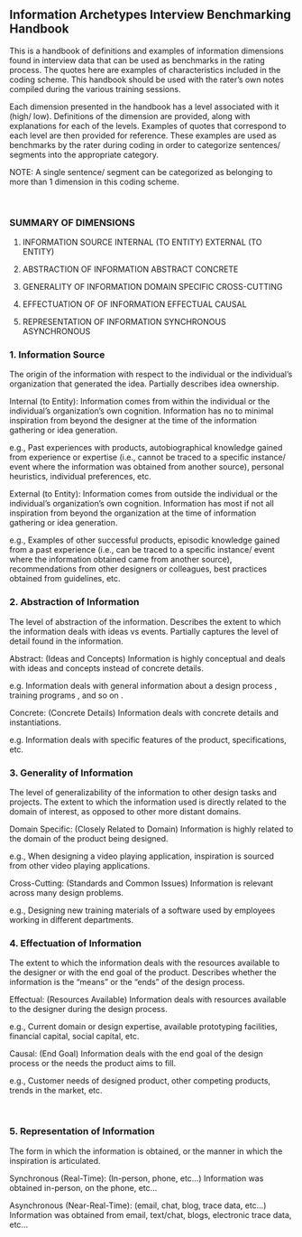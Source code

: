 ## Information Archetypes Interview Benchmarking Handbook


This is a handbook of definitions and examples of information dimensions found in interview data that can be used as benchmarks in the rating process. The quotes here are examples of characteristics included in the coding scheme. This handbook should be used with the rater’s own notes compiled during the various training sessions.

Each dimension presented in the handbook has a level associated with it (high/ low). Definitions of the dimension are provided, along with explanations for each of the levels. Examples of quotes that correspond to each level are then provided for reference. These examples are used as benchmarks by the rater during coding in order to categorize sentences/ segments into the appropriate category.

NOTE: A single sentence/ segment can be categorized as belonging to more than 1 dimension in this coding scheme.

 
### SUMMARY OF DIMENSIONS

1.	INFORMATION SOURCE
INTERNAL (TO ENTITY)
EXTERNAL (TO ENTITY)

2.	ABSTRACTION OF INFORMATION
ABSTRACT
CONCRETE

3.	GENERALITY OF INFORMATION
DOMAIN SPECIFIC
CROSS-CUTTING

4.	EFFECTUATION OF OF INFORMATION
EFFECTUAL
CAUSAL

5.	REPRESENTATION OF INFORMATION
SYNCHRONOUS
ASYNCHRONOUS



### 1.	Information Source

The origin of the information with respect to the individual or the individual’s organization that generated the idea. Partially describes idea ownership.

Internal (to Entity): Information comes from within the individual or the individual’s organization’s own cognition. Information has no to minimal inspiration from beyond the designer at the time of the information gathering or idea generation.

e.g., Past experiences with products, autobiographical knowledge gained from experience or expertise (i.e., cannot be traced to a specific instance/ event where the information was obtained from another source), personal heuristics, individual preferences, etc.

External (to Entity): Information comes from outside the individual or the individual’s organization’s own cognition. Information has most if not all inspiration from beyond the organization at the time of information gathering or idea generation.

e.g., Examples of other successful products, episodic knowledge gained from a past experience (i.e., can be traced to a specific instance/ event where the information obtained came from another source), recommendations from other designers or colleagues, best practices obtained from guidelines, etc.


### 2.	Abstraction of Information

The level of abstraction of the information. Describes the extent to which the information deals with ideas vs events. Partially captures the level of detail found in the information.

Abstract: (Ideas and Concepts) Information is highly conceptual and deals with ideas and concepts instead of concrete details.

e.g. Information deals with general information about a design process , training programs , and so on .

Concrete: (Concrete Details) Information deals with concrete details and instantiations.

e.g. Information deals with specific features of the product, specifications, etc.
 

### 3.	Generality of Information

The level of generalizability of the information to other design tasks and projects. The extent to which the information used is directly related to the domain of interest, as opposed to other more distant domains.

Domain Specific: (Closely Related to Domain) Information is highly related to the domain of the product being designed.

e.g., When designing a video playing application, inspiration is sourced from other video playing applications.

Cross-Cutting: (Standards and Common Issues) Information is relevant across many design problems.  

e.g., Designing new training materials of a software used by employees working in different departments.   


### 4.	Effectuation of Information

The extent to which the information deals with the resources available to the designer or with the end goal of the product. Describes whether the information is the “means” or the “ends” of the design process.

Effectual: (Resources Available) Information deals with resources available to the designer during the design process.

e.g., Current domain or design expertise, available prototyping facilities, financial capital, social capital, etc.

Causal: (End Goal) Information deals with the end goal of the design process or the needs the product aims to fill.  

e.g., Customer needs of designed product, other competing products, trends in the market, etc.


 
### 5.	Representation of Information

The form in which the information is obtained, or the manner in which the inspiration is articulated.

Synchronous (Real-Time): (In-person, phone, etc…) Information was obtained in-person, on the phone, etc…

Asynchronous (Near-Real-Time): (email, chat, blog, trace data, etc…) Information was obtained from email, text/chat, blogs, electronic trace data, etc...  
